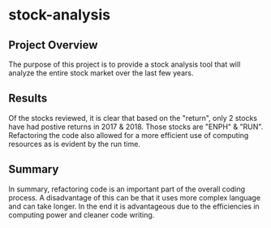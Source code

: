# stock-analysis

## Project Overview
The purpose of this project is to provide a stock analysis tool that will analyze the entire stock market over the last few years.

## Results
Of the stocks reviewed, it is clear that based on the "return", only 2 stocks have had postive returns in 2017 & 2018.  Those stocks are "ENPH" & "RUN".  Refactoring the code also allowed for a more efficient use of computing resources as is evident by the run time.

## Summary
In summary, refactoring code is an important part of the overall coding process.  A disadvantage of this can be that it uses more complex language and can take longer.  In the end it is advantageous due to the efficiencies in computing power and cleaner code writing.